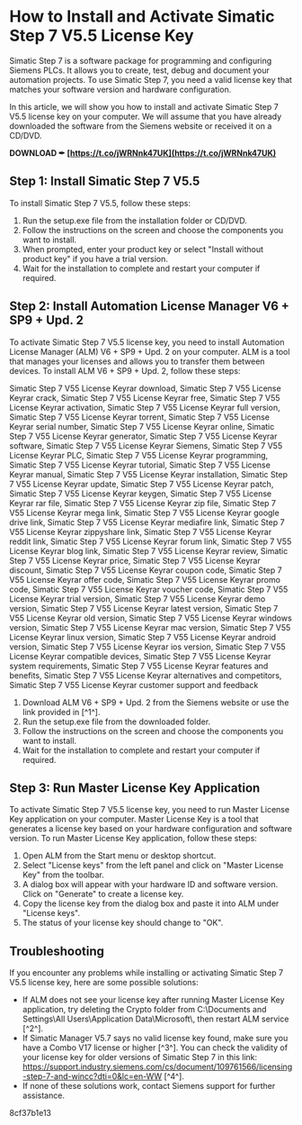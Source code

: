 
 
# How to Install and Activate Simatic Step 7 V5.5 License Key
 
Simatic Step 7 is a software package for programming and configuring Siemens PLCs. It allows you to create, test, debug and document your automation projects. To use Simatic Step 7, you need a valid license key that matches your software version and hardware configuration.
 
In this article, we will show you how to install and activate Simatic Step 7 V5.5 license key on your computer. We will assume that you have already downloaded the software from the Siemens website or received it on a CD/DVD.
 
**DOWNLOAD ✒ [https://t.co/jWRNnk47UK](https://t.co/jWRNnk47UK)**


 
## Step 1: Install Simatic Step 7 V5.5
 
To install Simatic Step 7 V5.5, follow these steps:
 
1. Run the setup.exe file from the installation folder or CD/DVD.
2. Follow the instructions on the screen and choose the components you want to install.
3. When prompted, enter your product key or select \"Install without product key\" if you have a trial version.
4. Wait for the installation to complete and restart your computer if required.

## Step 2: Install Automation License Manager V6 + SP9 + Upd. 2
 
To activate Simatic Step 7 V5.5 license key, you need to install Automation License Manager (ALM) V6 + SP9 + Upd. 2 on your computer. ALM is a tool that manages your licenses and allows you to transfer them between devices. To install ALM V6 + SP9 + Upd. 2, follow these steps:
 
Simatic Step 7 V55 License Keyrar download,  Simatic Step 7 V55 License Keyrar crack,  Simatic Step 7 V55 License Keyrar free,  Simatic Step 7 V55 License Keyrar activation,  Simatic Step 7 V55 License Keyrar full version,  Simatic Step 7 V55 License Keyrar torrent,  Simatic Step 7 V55 License Keyrar serial number,  Simatic Step 7 V55 License Keyrar online,  Simatic Step 7 V55 License Keyrar generator,  Simatic Step 7 V55 License Keyrar software,  Simatic Step 7 V55 License Keyrar Siemens,  Simatic Step 7 V55 License Keyrar PLC,  Simatic Step 7 V55 License Keyrar programming,  Simatic Step 7 V55 License Keyrar tutorial,  Simatic Step 7 V55 License Keyrar manual,  Simatic Step 7 V55 License Keyrar installation,  Simatic Step 7 V55 License Keyrar update,  Simatic Step 7 V55 License Keyrar patch,  Simatic Step 7 V55 License Keyrar keygen,  Simatic Step 7 V55 License Keyrar rar file,  Simatic Step 7 V55 License Keyrar zip file,  Simatic Step 7 V55 License Keyrar mega link,  Simatic Step 7 V55 License Keyrar google drive link,  Simatic Step 7 V55 License Keyrar mediafire link,  Simatic Step 7 V55 License Keyrar zippyshare link,  Simatic Step 7 V55 License Keyrar reddit link,  Simatic Step 7 V55 License Keyrar forum link,  Simatic Step 7 V55 License Keyrar blog link,  Simatic Step 7 V55 License Keyrar review,  Simatic Step 7 V55 License Keyrar price,  Simatic Step 7 V55 License Keyrar discount,  Simatic Step 7 V55 License Keyrar coupon code,  Simatic Step 7 V55 License Keyrar offer code,  Simatic Step 7 V55 License Keyrar promo code,  Simatic Step 7 V55 License Keyrar voucher code,  Simatic Step 7 V55 License Keyrar trial version,  Simatic Step 7 V55 License Keyrar demo version,  Simatic Step 7 V55 License Keyrar latest version,  Simatic Step 7 V55 License Keyrar old version,  Simatic Step 7 V55 License Keyrar windows version,  Simatic Step 7 V55 License Keyrar mac version,  Simatic Step 7 V55 License Keyrar linux version,  Simatic Step 7 V55 License Keyrar android version,  Simatic Step 7 V55 License Keyrar ios version,  Simatic Step 7 V55 License Keyrar compatible devices,  Simatic Step 7 V55 License Keyrar system requirements,  Simatic Step 7 V55 License Keyrar features and benefits,  Simatic Step 7 V55 License Keyrar alternatives and competitors,  Simatic Step 7 V55 License Keyrar customer support and feedback

1. Download ALM V6 + SP9 + Upd. 2 from the Siemens website or use the link provided in [^1^].
2. Run the setup.exe file from the downloaded folder.
3. Follow the instructions on the screen and choose the components you want to install.
4. Wait for the installation to complete and restart your computer if required.

## Step 3: Run Master License Key Application
 
To activate Simatic Step 7 V5.5 license key, you need to run Master License Key application on your computer. Master License Key is a tool that generates a license key based on your hardware configuration and software version. To run Master License Key application, follow these steps:

1. Open ALM from the Start menu or desktop shortcut.
2. Select \"License keys\" from the left panel and click on \"Master License Key\" from the toolbar.
3. A dialog box will appear with your hardware ID and software version. Click on \"Generate\" to create a license key.
4. Copy the license key from the dialog box and paste it into ALM under \"License keys\".
5. The status of your license key should change to \"OK\".

## Troubleshooting
 
If you encounter any problems while installing or activating Simatic Step 7 V5.5 license key, here are some possible solutions:

- If ALM does not see your license key after running Master License Key application, try deleting the Crypto folder from C:\\Documents and Settings\\All Users\\Application Data\\Microsoft\\, then restart ALM service [^2^].
- If Simatic Manager V5.7 says no valid license key found, make sure you have a Combo V17 license or higher [^3^]. You can check the validity of your license key for older versions of Simatic Step 7 in this link: https://support.industry.siemens.com/cs/document/109761566/licensing-step-7-and-wincc?dti=0&lc=en-WW [^4^].
- If none of these solutions work, contact Siemens support for further assistance.

 8cf37b1e13
 
